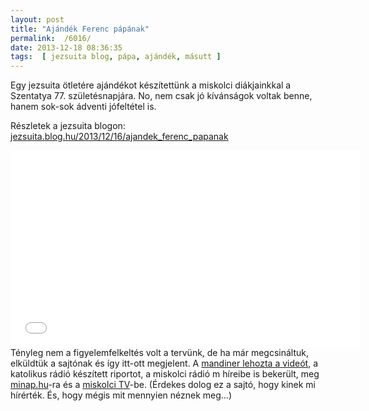 ```yaml
---
layout: post
title: "Ajándék Ferenc pápának"
permalink:  /6016/ 
date: 2013-12-18 08:36:35
tags:  [ jezsuita blog, pápa, ajándék, másutt ] 
---
```

Egy jezsuita ötletére ajándékot készítettünk a miskolci diákjainkkal a Szentatya 77. születésnapjára. No, nem csak jó kívánságok voltak benne, hanem sok-sok ádventi jófeltétel is.

Részletek a jezsuita blogon: <a href="http://jezsuita.blog.hu/2013/12/16/ajandek_ferenc_papanak">jezsuita.blog.hu/2013/12/16/ajandek_ferenc_papanak</a>



<!--break--><center><iframe allowfullscreen="" frameborder="0" height="315" src="//www.youtube.com/embed/DPhHRotrsV0" width="560"></iframe></center>Tényleg nem a figyelemfelkeltés volt a tervünk, de ha már megcsináltuk, elküldtük a sajtónak és így itt-ott megjelent. A <a href="http://kereszteny.mandiner.hu/cikk/20131217_magyar_ajandek_a_77_eves_ferenc_papanak">mandiner lehozta a videót</a>, a katolikus rádió készített riportot, a miskolci rádió m híreibe is bekerült, meg <a href="http://www.minap.hu/news.php?extend.77195.5">minap.hu</a>-ra és a <a href="http://www.minap.hu/mivid.php?ext.a41275">miskolci TV</a>-be. (Érdekes dolog ez a sajtó, hogy kinek mi hírérték. És, hogy mégis mit mennyien néznek meg...)

